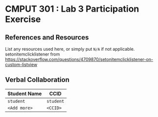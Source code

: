 # CMPUT 301 : Lab 3 Participation Exercise

## References and Resources

List any resources used here, or simply put `N/A` if not applicable.
setonitemclicklistener from https://stackoverflow.com/questions/4709870/setonitemclicklistener-on-custom-listview

## Verbal Collaboration

| Student Name | CCID      |
| ------------ | --------- |
| `student`    | `student` |
| `<Add more>` | `<CCID>`  |
